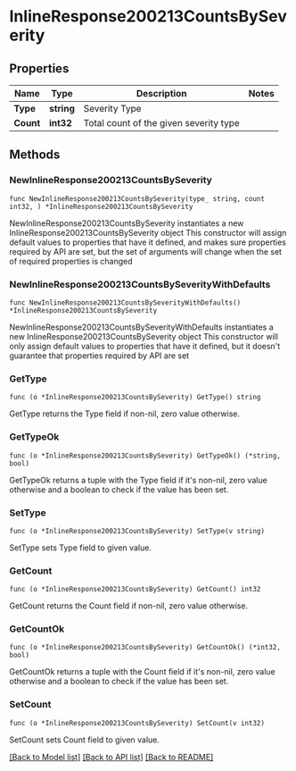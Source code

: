 # InlineResponse200213CountsBySeverity

## Properties

Name | Type | Description | Notes
------------ | ------------- | ------------- | -------------
**Type** | **string** | Severity Type | 
**Count** | **int32** | Total count of the given severity type | 

## Methods

### NewInlineResponse200213CountsBySeverity

`func NewInlineResponse200213CountsBySeverity(type_ string, count int32, ) *InlineResponse200213CountsBySeverity`

NewInlineResponse200213CountsBySeverity instantiates a new InlineResponse200213CountsBySeverity object
This constructor will assign default values to properties that have it defined,
and makes sure properties required by API are set, but the set of arguments
will change when the set of required properties is changed

### NewInlineResponse200213CountsBySeverityWithDefaults

`func NewInlineResponse200213CountsBySeverityWithDefaults() *InlineResponse200213CountsBySeverity`

NewInlineResponse200213CountsBySeverityWithDefaults instantiates a new InlineResponse200213CountsBySeverity object
This constructor will only assign default values to properties that have it defined,
but it doesn't guarantee that properties required by API are set

### GetType

`func (o *InlineResponse200213CountsBySeverity) GetType() string`

GetType returns the Type field if non-nil, zero value otherwise.

### GetTypeOk

`func (o *InlineResponse200213CountsBySeverity) GetTypeOk() (*string, bool)`

GetTypeOk returns a tuple with the Type field if it's non-nil, zero value otherwise
and a boolean to check if the value has been set.

### SetType

`func (o *InlineResponse200213CountsBySeverity) SetType(v string)`

SetType sets Type field to given value.


### GetCount

`func (o *InlineResponse200213CountsBySeverity) GetCount() int32`

GetCount returns the Count field if non-nil, zero value otherwise.

### GetCountOk

`func (o *InlineResponse200213CountsBySeverity) GetCountOk() (*int32, bool)`

GetCountOk returns a tuple with the Count field if it's non-nil, zero value otherwise
and a boolean to check if the value has been set.

### SetCount

`func (o *InlineResponse200213CountsBySeverity) SetCount(v int32)`

SetCount sets Count field to given value.



[[Back to Model list]](../README.md#documentation-for-models) [[Back to API list]](../README.md#documentation-for-api-endpoints) [[Back to README]](../README.md)


